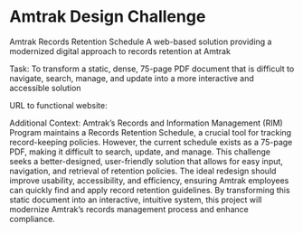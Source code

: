 # Amtrak Design Challenge

Amtrak Records Retention Schedule
A web-based solution providing a modernized digital approach to records retention at Amtrak

Task: To transform a static, dense, 75-page PDF document that is difficult to navigate, search, manage, and update into a more interactive and accessible solution 

URL to functional website:

Additional Context:
Amtrak’s Records and Information Management (RIM) Program maintains a Records Retention Schedule, a crucial tool for tracking record-keeping policies. However, the current schedule exists as a 75-page PDF, making it difficult to search, update, and manage. This challenge seeks a better-designed, user-friendly solution that allows for easy input, navigation, and retrieval of retention policies. The ideal redesign should improve usability, accessibility, and efficiency, ensuring Amtrak employees can quickly find and apply record retention guidelines. By transforming this static document into an interactive, intuitive system, this project will modernize Amtrak’s records management process and enhance compliance.

